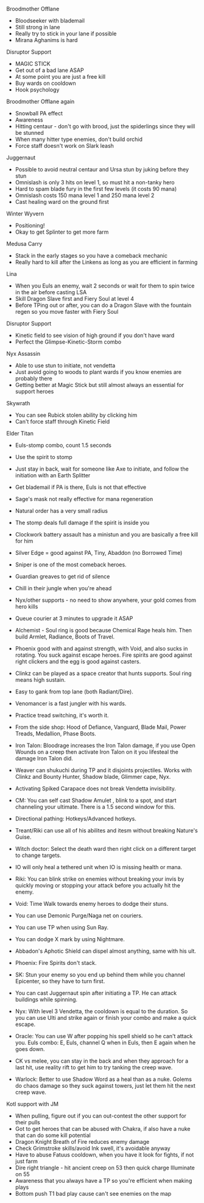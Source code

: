 Broodmother Offlane
- Bloodseeker with blademail
- Still strong in lane
- Really try to stick in your lane if possible
- Mirana Aghanims is hard

Disruptor Support
- MAGIC STICK
- Get out of a bad lane ASAP
- At some point you are just a free kill
- Buy wards on cooldown
- Hook psychology

Broodmother Offlane again
- Snowball PA effect
- Awareness
- Hitting centaur - don't go with brood, just the spiderlings since they will be stunned
- When many hitter type enemies, don't build orchid
- Force staff doesn't work on Slark leash

Juggernaut
- Possible to avoid neutral centaur and Ursa stun by juking before they stun
- Omnislash is only 3 hits on level 1, so must hit a non-tanky hero
- Hard to spam blade fury in the first few levels (it costs 90 mana)
- Omnislash costs 150 mana level 1 and 250 mana level 2
- Cast healing ward on the ground first

Winter Wyvern
- Positioning!
- Okay to get Splinter to get more farm

Medusa Carry
- Stack in the early stages so you have a comeback mechanic
- Really hard to kill after the Linkens as long as you are efficient in farming

Lina
- When you Euls an enemy, wait 2 seconds or wait for them to spin twice in the air before casting LSA
- Skill Dragon Slave first and Fiery Soul at level 4
- Before TPing out or after, you can do a Dragon Slave with the fountain regen so you move faster with Fiery Soul

Disruptor Support
- Kinetic field to see vision of high ground if you don't have ward
- Perfect the Glimpse-Kinetic-Storm combo

Nyx Assassin
- Able to use stun to initiate, not vendetta
- Just avoid going to woods to plant wards if you know enemies are probably there
- Getting better at Magic Stick but still almost always an essential for support heroes

Skywrath
- You can see Rubick stolen ability by clicking him
- Can't force staff through Kinetic Field

Elder Titan
- Euls-stomp combo, count 1.5 seconds
- Use the spirit to stomp
- Just stay in back, wait for someone like Axe to initiate, and follow the initiation with an Earth Splitter
- Get blademail if PA is there, Euls is not that effective
- Sage's mask not really effective for mana regeneration
- Natural order has a very small radius
- The stomp deals full damage if the spirit is inside you
- Clockwork battery assault has a ministun and you are basically a free kill for him
- Silver Edge = good against PA, Tiny, Abaddon (no Borrowed Time)

- Sniper is one of the most comeback heroes.
- Guardian greaves to get rid of silence
- Chill in their jungle when you're ahead
- Nyx/other supports - no need to show anywhere, your gold comes from hero kills
- Queue courier at 3 minutes to upgrade it ASAP
- Alchemist - Soul ring is good because Chemical Rage heals him. Then build Armlet, Radiance, Boots of Travel.
- Phoenix good with and against strength, with Void, and also sucks in rotating. You suck against escape heroes. Fire spirits are good against right clickers and the egg is good against casters.
- Clinkz can be played as a space creator that hunts supports. Soul ring means high sustain.
- Easy to gank from top lane (both Radiant/Dire).
- Venomancer is a fast jungler with his wards.
- Practice tread switching, it's worth it.
- From the side shop: Hood of Defiance, Vanguard, Blade Mail, Power Treads, Medallion, Phase Boots.

- Iron Talon: Bloodrage increases the Iron Talon damage, if you use Open Wounds on a creep then activate Iron Talon on it you lifesteal the damage Iron Talon did.
- Weaver can shukuchi during TP and it disjoints projectiles. Works with Clinkz and Bounty Hunter, Shadow blade, Glimmer cape, Nyx.
- Activating Spiked Carapace does not break Vendetta invisibility.
- CM: You can self cast Shadow Amulet , blink to a spot, and start channeling your ultimate. There is a 1.5 second window for this.
- Directional pathing: Hotkeys/Advanced hotkeys.
- Treant/Riki can use all of his abilites and itesm without breaking Nature's Guise.
- Witch doctor: Select the death ward then right click on a different target to change targets.
- IO will only heal a tethered unit when IO is missing health or mana.
- Riki: You can blink strike on enemies without breaking your invis by quickly moving or stopping your attack before you actually hit the enemy.
- Void: Time Walk towards enemy heroes to dodge their stuns.
- You can use Demonic Purge/Naga net on couriers.
- You can use TP when using Sun Ray.
- You can dodge X mark by using Nightmare.
- Abbadon's Aphotic Shield can dispel almost anything, same with his ult.
- Phoenix: Fire Spirits don't stack.
- SK: Stun your enemy so you end up behind them while you channel Epicenter, so they have to turn first.
- You can cast Juggernaut spin after initiating a TP.  He can attack buildings while spinning.
- Nyx: With level 3 Vendetta, the cooldown is equal to the duration. So you can use Ulti and strike again or finish your combo and make a quick escape.
- Oracle: You can use W after popping his spell shield so he can't attack you. Euls combo: E, Euls, channel Q when in Euls, then E again when he goes down.
- CK vs melee, you can stay in the back and when they approach for a last hit, use reality rift to get him to try tanking the creep wave.
- Warlock: Better to use Shadow Word as a heal than as a nuke. Golems do chaos damage so they suck against towers, just let them hit the next creep wave.

Kotl support with JM

- When pulling, figure out if you can out-contest the other support for their pulls
- Got to get heroes that can be abused with Chakra, if also have a nuke that can do some kill potential
- Dragon Knight Breath of Fire reduces enemy damage
- Check Grimstroke skills/avoid Ink swell, it's avoidable anyway
- Have to abuse Fatuus cooldown, when you have it look for fights, if not just farm
- Dire right triangle - hit ancient creep on 53 then quick charge Illuminate on 55
- Awareness that you always have a TP so you're efficient when making plays
- Bottom push T1 bad play cause can't see enemies on the map

